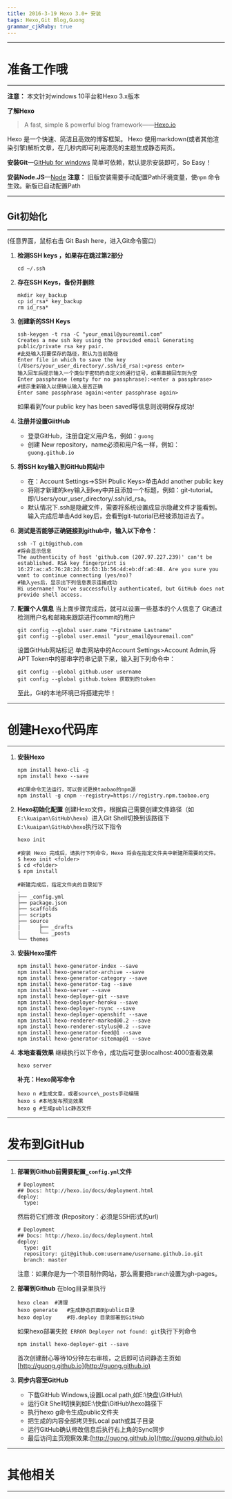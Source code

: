 ```yaml
---
title: 2016-3-19 Hexo 3.0+ 安装
tags: Hexo,Git Blog,Guong
grammar_cjkRuby: true
---
```

***
# 准备工作哦
***

**注意：** 
本文针对windows 10平台和Hexo 3.x版本

**了解Hexo**
> A fast, simple & powerful blog framework——[Hexo.io](http://hexo.io/)

Hexo 是一个快速、简洁且高效的博客框架。
Hexo 使用markdown(或者其他渲染引擎)解析文章，在几秒内即可利用漂亮的主题生成静态网页。

**安装Git**—[GitHub for windows](https://windows.github.com/)
简单可依赖，默认提示安装即可，So Easy！

**安装Node.JS**—[Node](http://nodejs.org/)
**注意：** 旧版安装需要手动配置Path环境变量，使`npm`  命令生效。新版已自动配置Path

***
## Git初始化
***
(任意界面，鼠标右击 Git Bash here，进入Git命令窗口)

1.  **检测SSH keys ，如果存在跳过第2部分**
    ```
    cd ~/.ssh
    ```

2.  **存在SSH Keys，备份并删除**
    ```
    mkdir key_backup
    cp id_rsa* key_backup
    rm id_rsa*
    ```
    
3.  **创建新的SSH Keys**
    ```
    ssh-keygen -t rsa -C "your_email@youreamil.com"
    Creates a new ssh key using the provided email Generating public/private rsa key pair.
    #此处输入将要保存的路径，默认为当前路径
    Enter file in which to save the key (/Users/your_user_directory/.ssh/id_rsa):<press enter>
    输入回车后提示输入一个类似于密码的自定义的通行证号，如果直接回车则为空
    Enter passphrase (empty for no passphrase):<enter a passphrase>
    #提示重新输入以便确认输入是否正确
    Enter same passphrase again:<enter passphrase again>
    ```
    如果看到Your public key has been saved等信息则说明保存成功!
    

4.  **注册并设置GiitHub**
    * 登录GitHub，注册自定义用户名，例如：`guong`
    * 创建 New repository，name必须和用户名一样，例如：`guong.github.io`
    
5.  **将SSH key输入到GitHub网站中**
    * 在：Account Settings->SSH Pbulic Keys>单击Add another public key
    * 将刚才新建的key输入到key中并且添加一个标题，例如：git-tutorial。即/Users/your_user_directory/.ssh/id_rsa。
    * 默认情况下.ssh是隐藏文件，需要将系统设置成显示隐藏文件才能看到。输入完成后单击Add key后，会看到git-tutorial已经被添加进去了。

6.  **测试是否能够正确链接到github中，输入以下命令：**
    ```
    ssh -T git@github.com
    #将会显示信息
    The authenticity of host 'github.com (207.97.227.239)' can't be established. RSA key fingerprint is 16:27:ac:a5:76:28:2d:36:63:1b:56:4d:eb:df:a6:48. Are you sure you want to continue connecting (yes/no)?
    #输入yes后，显示出下列信息表示连接成功
    Hi username! You've successfully authenticated, but GitHub does not provide shell access.
    ```

7.  **配置个人信息**
    当上面步骤完成后，就可以设置一些基本的个人信息了
    Git通过检测用户名和邮箱来跟踪进行commit的用户
    ```
    git config --global user.name "Firstname Lastname"
    git config --global user.email "your_email@youremail.com"
    ```
    设置GitHub网站标记
    单击网站中的Account Settings>Account Admin,将APT Token中的那串字符串记录下来，输入到下列命令中：
    ```
    git config --global github.user username
    git config --global github.token 获取到的token
    ```
    至此，Git的本地环境已将搭建完毕！
***
# 创建Hexo代码库
***
1. **安装Hexo**
    ```
    npm install hexo-cli -g
    npm install hexo --save
    
    #如果命令无法运行，可以尝试更换taobao的npm源
    npm install -g cnpm --registry=https://registry.npm.taobao.org
    ```

2. **Hexo初始化配置**
    创建Hexo文件，根据自己需要创建文件路径（如`E:\kuaipan\GitHub\hexo`）进入Git Shell切换到该路径下`E:\kuaipan\GitHub\hexo`执行以下指令
    ```
    hexo init
    
    #安装 Hexo 完成后，请执行下列命令，Hexo 将会在指定文件夹中新建所需要的文件。
    $ hexo init <folder>
    $ cd <folder>
    $ npm install
    
    #新建完成后，指定文件夹的目录如下
    .
    ├── _config.yml
    ├── package.json
    ├── scaffolds
    ├── scripts
    ├── source
    |      ├── _drafts
    |      └── _posts
    └── themes
    ```
    
3.  **安装Hexo插件**
    ```
    npm install hexo-generator-index --save
    npm install hexo-generator-archive --save
    npm install hexo-generator-category --save
    npm install hexo-generator-tag --save
    npm install hexo-server --save
    npm install hexo-deployer-git --save
    npm install hexo-deployer-heroku --save
    npm install hexo-deployer-rsync --save
    npm install hexo-deployer-openshift --save
    npm install hexo-renderer-marked@0.2 --save
    npm install hexo-renderer-stylus@0.2 --save
    npm install hexo-generator-feed@1 --save
    npm install hexo-generator-sitemap@1 --save
    ```
    
4.  **本地查看效果**
    继续执行以下命令，成功后可登录localhost:4000查看效果
    ```
    hexo server
    ```
    **补充：Hexo简写命令**
    ```
    hexo n #生成文章，或者source\_posts手动编辑
    hexo s #本地发布预览效果
    hexo g #生成public静态文件
    ```
    
***
# 发布到GitHub
***

1.  **部署到Github前需要配置`_config.yml`文件**
    ```
    # Deployment
    ## Docs: http://hexo.io/docs/deployment.html
    deploy:
      type:
    ```
    然后将它们修改 (Repository：必须是SSH形式的url)
    ```
    # Deployment
    ## Docs: http://hexo.io/docs/deployment.html
    deploy:
      type: git
      repository: git@github.com:username/username.github.io.git
      branch: master
    ```
    注意：如果你是为一个项目制作网站，那么需要把`branch`设置为gh-pages。
    
2.  **部署到Github**
    在blog目录里执行 
    ```
    hexo clean  #清理
    hexo generate   #生成静态页面到public目录
    hexo deploy     #将.deploy 目录部署到GitHub
    ```
    如果hexo部署失败` ERROR Deployer not found: git`执行下列命令 
    ```
    npm install hexo-deployer-git --save 
    ```
    首次创建耐心等待10分钟左右审核，之后即可访问静态主页如[http://guong.github.io](http://guong.github.io)
3.  **同步内容至GitHub**
    * 下载GitHub Windows,设置Local path,如E:\快盘\GitHub\
    * 运行Git Shell切换到如E:\快盘\GitHub\hexo路径下
    * 执行hexo g命令生成public文件夹
    * 把生成的内容全部拷贝到Local path或其子目录
    * 运行GitHub确认修改信息后执行右上角的Sync同步
    * 最后访问主页观察效果:[http://guong.github.io](http://guong.github.io)

***
# 其他相关
***
